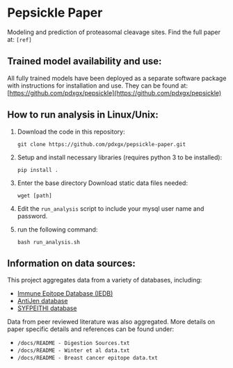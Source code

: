 # Pepsickle Paper

Modeling and prediction of proteasomal cleavage sites. Find the full
paper at: `[ref]`

## Trained model availability and use:

All fully trained models have been deployed as a separate software
package with instructions for installation and use. They can be found
at: [https://github.com/pdxgx/pepsickle](https://github.com/pdxgx/pepsickle)

## How to run analysis in Linux/Unix:

1. Download the code in this repository:

   `git clone https://github.com/pdxgx/pepsickle-paper.git`

2. Setup and install necessary libraries (requires python 3 to be
   installed):

   `pip install .`

3. Enter the base directory Download static data files needed:

   `wget [path]`

4. Edit the `run_analysis` script to include your mysql user name and
   password.

5. run the following command:

   `bash run_analysis.sh`


## Information on data sources:
This project aggregates data from a variety of databases, including:
- [Immune Epitope Database (IEDB)](https://www.iedb.org/)
- [AntiJen database](http://www.ddg-pharmfac.net/antijen/AntiJen/antijenhomepage.htm)
- [SYFPEITHI database](http://www.syfpeithi.de/)

Data from peer reviewed literature was also aggregated. More details on paper specific details and references can be found under:
- `/docs/README - Digestion Sources.txt`
- `/docs/README - Winter et al data.txt`
- `/docs/README - Breast cancer epitope data.txt`
